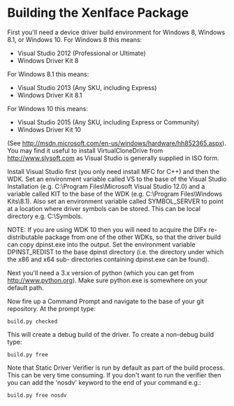 Building the XenIface Package
=============================

First you'll need a device driver build environment for Windows 8, Windows
8.1, or Windows 10.
For Windows 8 this means:

*   Visual Studio 2012 (Professional or Ultimate)
*   Windows Driver Kit 8

For Windows 8.1 this means:

*   Visual Studio 2013 (Any SKU, including Express)
*   Windows Driver Kit 8.1

For Windows 10 this means:

*   Visual Studio 2015 (Any SKU, including Express or Community)
*   Windows Driver Kit 10

(See http://msdn.microsoft.com/en-us/windows/hardware/hh852365.aspx). You
may find it useful to install VirtualCloneDrive from http://www.slysoft.com
as Visual Studio is generally supplied in ISO form.

Install Visual Studio first (you only need install MFC for C++) and then
the WDK. Set an environment variable called VS to the base of the Visual
Studio Installation (e.g. C:\Program Files\Microsoft Visual Studio 12.0) and
a variable called KIT to the base of the WDK
(e.g. C:\Program Files\Windows Kits\8.1). Also set an environment variable
called SYMBOL\_SERVER to point at a location where driver symbols can be
stored. This can be local directory e.g. C:\Symbols.

NOTE: If you are using WDK 10 then you will need to acquire the DIFx
      re-distributable package from one of the other WDKs, so that the
      driver build can copy dpinst.exe into the output.
      Set the environment variable DPINST_REDIST to the base dpinst
      directory (i.e. the directory under which the x86 and x64 sub-
      directories containing dpinst.exe can be found).

Next you'll need a 3.x version of python (which you can get from
http://www.python.org). Make sure python.exe is somewhere on your default
path.

Now fire up a Command Prompt and navigate to the base of your git repository.
At the prompt type:

    build.py checked

This will create a debug build of the driver. To create a non-debug build
type:

    build.py free

Note that Static Driver Verifier is run by default as part of the build
process. This can be very time consuming. If you don't want to run the
verifier then you can add the 'nosdv' keyword to the end of your command
e.g.:

    build.py free nosdv
